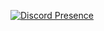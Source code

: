 [![Discord Presence](https://lanyard-profile-readme.vercel.app/api/920331595859230740)](https://discord.com/users/920331595859230740)
